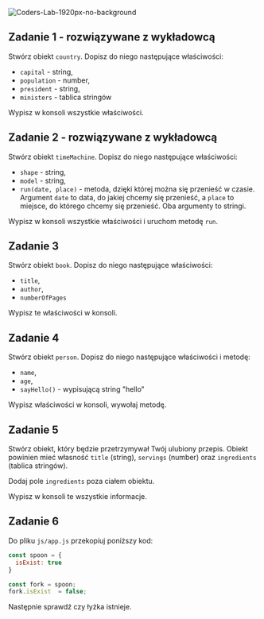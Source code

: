 ![Coders-Lab-1920px-no-background](https://user-images.githubusercontent.com/152855/73064373-5ed69780-3ea1-11ea-8a71-3d370a5e7dd8.png)



## Zadanie 1 - rozwiązywane z wykładowcą

Stwórz obiekt `country`. Dopisz do niego następujące właściwości:

* `capital` - string, 
* `population` - number,
* `president` - string,
* `ministers` - tablica stringów

Wypisz w konsoli wszystkie właściwości.



## Zadanie 2 - rozwiązywane z wykładowcą

Stwórz obiekt `timeMachine`. Dopisz do niego następujące właściwości:

* `shape` - string, 
* `model` - string,
* `run(date, place)` - metoda, dzięki której można się przenieść w czasie. Argument `date` to data, do jakiej chcemy się przenieść, a `place` to miejsce, do którego chcemy się przenieść. Oba argumenty to stringi. 

Wypisz w konsoli wszystkie właściwości i uruchom metodę `run`.



## Zadanie 3

Stwórz obiekt `book`. Dopisz do niego następujące właściwości:

* `title`,
* `author`,
* `numberOfPages`

Wypisz te właściwości w konsoli.



## Zadanie 4

Stwórz obiekt `person`. Dopisz do niego następujące właściwości i metodę:

* `name`,
* `age`,
* `sayHello()` - wypisującą string "hello"

Wypisz właściwości w konsoli, wywołaj metodę.



## Zadanie 5

Stwórz obiekt, który będzie przetrzymywał Twój ulubiony przepis. Obiekt powinien mieć własność `title` (string), `servings` (number) oraz `ingredients` (tablica stringów). 

Dodaj pole `ingredients` poza ciałem obiektu. 

Wypisz w konsoli te wszystkie informacje.



## Zadanie 6

Do pliku ```js/app.js``` przekopiuj poniższy kod:

```js
const spoon = {
  isExist: true
}

const fork = spoon;
fork.isExist  = false;
```

Następnie sprawdź czy łyżka istnieje.

